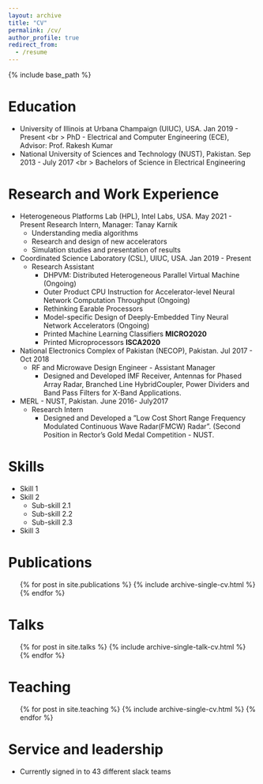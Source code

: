 ```yaml
---
layout: archive
title: "CV"
permalink: /cv/
author_profile: true
redirect_from:
  - /resume
---
```


{% include base_path %}

Education
======
* University of Illinois at Urbana Champaign (UIUC), USA. Jan 2019 - Present <br \>
PhD - Electrical and Computer Engineering (ECE), Advisor: Prof.  Rakesh Kumar
* National University of Sciences and Technology (NUST), Pakistan. Sep 2013 - July 2017 <br \>
Bachelors of Science in Electrical Engineering

Research and Work Experience
======
* Heterogeneous Platforms Lab (HPL), Intel Labs, USA. May 2021 - Present
Research Intern, Manager: Tanay Karnik
  * Understanding media algorithms
  * Research and design of new accelerators
  * Simulation studies and presentation of results
* Coordinated Science Laboratory (CSL), UIUC, USA. Jan 2019 - Present
  * Research Assistant
    * DHPVM: Distributed Heterogeneous Parallel Virtual Machine (Ongoing)
    * Outer Product CPU Instruction for Accelerator-level Neural Network Computation Throughput (Ongoing)
    * Rethinking Earable Processors 
    * Model-specific Design of Deeply-Embedded Tiny Neural Network Accelerators (Ongoing)
    * Printed Machine Learning Classifiers **MICRO2020**
    * Printed Microprocessors **ISCA2020**
* National Electronics Complex of Pakistan (NECOP), Pakistan. Jul 2017 - Oct 2018
  * RF and Microwave Design Engineer - Assistant Manager
    * Designed and Developed IMF Receiver, Antennas for Phased Array Radar, Branched Line HybridCoupler, Power Dividers and Band Pass Filters for X-Band Applications.
* MERL - NUST, Pakistan. June 2016- July2017
  * Research Intern 
    * Designed and Developed a ”Low Cost Short Range Frequency Modulated Continuous Wave Radar(FMCW) Radar”.  (Second Position in Rector’s Gold Medal Competition - NUST.

  
Skills
======
* Skill 1
* Skill 2
  * Sub-skill 2.1
  * Sub-skill 2.2
  * Sub-skill 2.3
* Skill 3

Publications
======
  <ul>{% for post in site.publications %}
    {% include archive-single-cv.html %}
  {% endfor %}</ul>
  
Talks
======
  <ul>{% for post in site.talks %}
    {% include archive-single-talk-cv.html %}
  {% endfor %}</ul>
  
Teaching
======
  <ul>{% for post in site.teaching %}
    {% include archive-single-cv.html %}
  {% endfor %}</ul>
  
Service and leadership
======
* Currently signed in to 43 different slack teams
